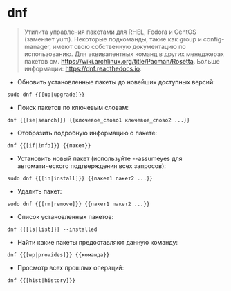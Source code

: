 # dnf

> Утилита управления пакетами для RHEL, Fedora и CentOS (заменяет yum).
> Некоторые подкоманды, такие как group и config-manager, имеют свою собственную документацию по использованию.
> Для эквивалентных команд в других менеджерах пакетов см. https://wiki.archlinux.org/title/Pacman/Rosetta.
> Больше информации: https://dnf.readthedocs.io.

- Обновить установленные пакеты до новейших доступных версий:

`sudo dnf {{[up|upgrade]}}`

- Поиск пакетов по ключевым словам:

`dnf {{[se|search]}} {{ключевое_слово1 ключевое_слово2 ...}}`

- Отобразить подробную информацию о пакете:

`dnf {{[if|info]}} {{пакет}}`

- Установить новый пакет (используйте --assumeyes для автоматического подтверждения всех запросов):

`sudo dnf {{[in|install]}} {{пакет1 пакет2 ...}}`

- Удалить пакет:

`sudo dnf {{[rm|remove]}} {{пакет1 пакет2 ...}}`

- Список установленных пакетов:

`dnf {{[ls|list]}} --installed`

- Найти какие пакеты предоставляют данную команду:

`dnf {{[wp|provides]}} {{команда}}`

- Просмотр всех прошлых операций:

`dnf {{[hist|history]}}`
